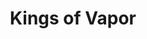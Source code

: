 ---
title: "Kings of Vapor"
url: /zanesville/kings-of-vapor-north-maysville-avenue/
shop: E-Zigaretten
---